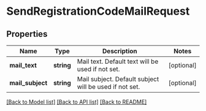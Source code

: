 # SendRegistrationCodeMailRequest

## Properties
Name | Type | Description | Notes
------------ | ------------- | ------------- | -------------
**mail_text** | **string** | Mail text. Default text will be used if not set. | [optional] 
**mail_subject** | **string** | Mail subject. Default subject will be used if not set. | [optional] 

[[Back to Model list]](../README.md#documentation-for-models) [[Back to API list]](../README.md#documentation-for-api-endpoints) [[Back to README]](../README.md)


